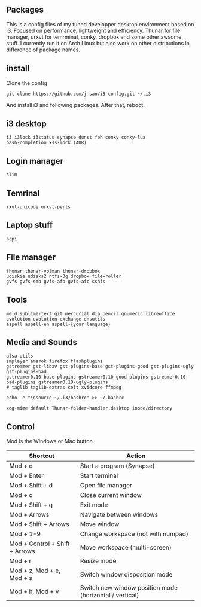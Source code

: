 
Packages
--------

This is a config files of my tuned developper desktop environment based on i3. Focused on performance, lightweight and efficiency. Thunar for file manager, urxvt for temrminal, conky, dropbox and some other awsome stuff. I currently run it on Arch Linux but also work on other distributions in difference of package names.


install
-------

Clone the config

    git clone https://github.com/j-san/i3-config.git ~/.i3

And install i3 and following packages. After that, reboot.


## i3 desktop
    i3 i3lock i3status synapse dunst feh conky conky-lua
    bash-completion xss-lock (AUR)


## Login manager
    slim


## Temrinal
    rxvt-unicode urxvt-perls


## Laptop stuff
    acpi


## File manager
    thunar thunar-volman thunar-dropbox
    udiskie udisks2 ntfs-3g dropbox file-roller
    gvfs gvfs-smb gvfs-afp gvfs-afc sshfs


## Tools
    meld sublime-text git mercurial dia pencil gnumeric libreoffice
    evolution evolution-exchange dnsutils
    aspell aspell-en aspell-{your language}


## Media and Sounds
    alsa-utils
    smplayer amarok firefox flashplugins
    gstreamer gst-libav gst-plugins-base gst-plugins-good gst-plugins-ugly gst-plugins-bad
    gstreamer0.10-base-plugins gstreamer0.10-good-plugins gstreamer0.10-bad-plugins gstreamer0.10-ugly-plugins
    # taglib taglib-extras celt xvidcore ffmpeg


```
echo -e "\nsource ~/.i3/bashrc" >> ~/.bashrc

xdg-mime default Thunar-folder-handler.desktop inode/directory
```

## Control

Mod is the Windows or Mac button.

| Shortcut                       | Action                                                  |
| ------------------------------ | ------------------------------------------------------- |
| Mod + d                        | Start a program (Synapse)                               |
| Mod + Enter                    | Start terminal                                          |
| Mod + Shift + d                | Open file manager                                       |
| Mod + q                        | Close current window                                    |
| Mod + Shift + q                | Exit mode                                               |
| Mod + Arrows                   | Navigate between windows                                |
| Mod + Shift + Arrows           | Move window                                             |
| Mod + 1-9                      | Change workspace (not with numpad)                      |
| Mod + Control + Shift + Arrows | Move workspace (multi-screen)                           |
| Mod + r                        | Resize mode                                             |
| Mod + z, Mod + e, Mod + s      | Switch window disposition mode                          |
| Mod + h, Mod + v               | Switch new window position mode (horizontal / vertical) |
